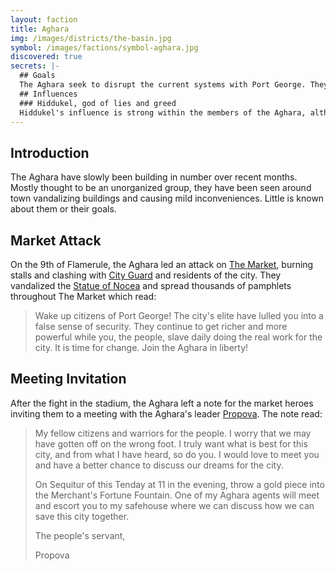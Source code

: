 ```yaml
---
layout: faction
title: Aghara
img: /images/districts/the-basin.jpg
symbol: /images/factions/symbol-aghara.jpg
discovered: true
secrets: |-
  ## Goals
  The Aghara seek to disrupt the current systems with Port George. They present that they are looking to take power away from the rich and selfish and give back to the "true citizens" of Port George. However, they are secretly controlled by a more sinister crime syndicate. The {{organization}} used to make large amount of money off drugs and other crimes within the city. However, due to the increase in available jobs and food and decrease in poverty, their income has dramatically decreased. They aim to destabilize the city to create a large imbalance of power and wealth in order to once again take advantage of the city's impoverished citizens.
  ## Influences
  ### Hiddukel, god of lies and greed
  Hiddukel's influence is strong within the members of the Aghara, although the influence is only properly recognized by the elite members and Propova. Hiddukel's influence is disguised through the use of a previously unseen symbol (the Aghara symbol) and by referring to Hiddukel as "The Great Liberator" in the Aghara's secret rituals. These rituals are used to bestow the low level cleric magic to some of the Aghara initiates.
---
```

## Introduction
The Aghara have slowly been building in number over recent months. Mostly thought to be an unorganized group, they have been seen around town vandalizing buildings and causing mild inconveniences. Little is known about them or their goals.

## Market Attack
On the 9th of Flamerule, the Aghara led an attack on [The Market]({{site.baseurl}}/locations/the-market/), burning stalls and clashing with [City Guard](../port-george-city-guard/) and residents of the city. They vandalized the [Statue of Nocea]({{site.baseurl}}/locations/statue-of-nocea/) and spread thousands of pamphlets throughout The Market which read:

> Wake up citizens of Port George! The city's elite have lulled you into a false sense of security. They continue to get richer and more powerful while you, the people, slave daily doing the real work for the city. It is time for change. Join the Aghara in liberty!

## Meeting Invitation
After the fight in the stadium, the Aghara left a note for the market heroes inviting them to a meeting with the Aghara's leader [Propova]({{site.baseurl}}/npcs/propova/). The note read:

> My fellow citizens and warriors for the people. I worry that we may have gotten off on the wrong foot. I truly want what is best for this city, and from what I have heard, so do you. I would love to meet you and have a better chance to discuss our dreams for the city.
>
> On Sequitur of this Tenday at 11 in the evening, throw a gold piece into the Merchant's Fortune Fountain. One of my Aghara agents will meet and escort you to my safehouse where we can discuss how we can save this city together.
>
> The people's servant,
>
> Propova
